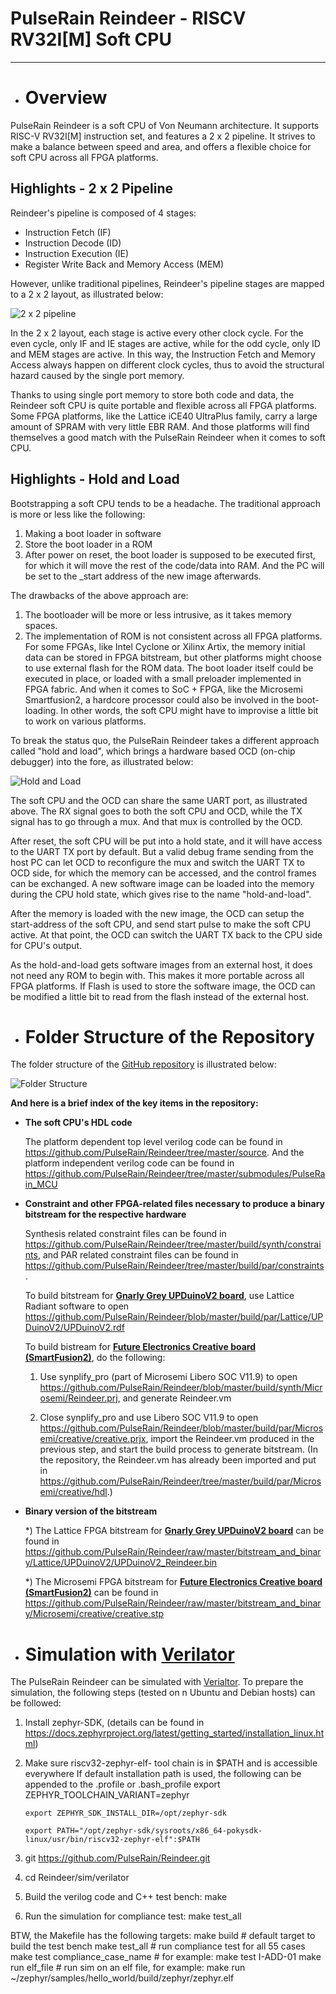 # PulseRain Reindeer - RISCV RV32I[M] Soft CPU
----------------------------------------------
  * # Overview
PulseRain Reindeer is a soft CPU of Von Neumann architecture. It supports RISC-V RV32I[M] instruction set, and features a 2 x 2 pipeline. It strives to make a balance between speed and area, and offers a flexible choice for soft CPU across all FPGA platforms.

## Highlights - 2 x 2 Pipeline
Reindeer's pipeline is composed of 4 stages: 
  + Instruction Fetch (IF)
  + Instruction Decode (ID)
  + Instruction Execution (IE)
  + Register Write Back and Memory Access (MEM)

However, unlike traditional pipelines, Reindeer's pipeline stages are mapped to a 2 x 2 layout, as illustrated below:

![2 x 2 pipeline](https://github.com/PulseRain/Reindeer/raw/master/docs/pipeline_2x2.png "2 x 2 Pipeline")

In the 2 x 2 layout, each stage is active every other clock cycle. For the even cycle, only IF and IE stages are active, while for the odd cycle, only ID and MEM stages are active. In this way, the Instruction Fetch and Memory Access always happen on different clock cycles, thus to avoid the structural hazard caused by the single port memory. 

Thanks to using single port memory to store both code and data, the Reindeer soft CPU is quite portable and flexible across all FPGA platforms. Some FPGA platforms, like the Lattice iCE40 UltraPlus family, carry a large amount of SPRAM with very little EBR RAM. And those platforms will find themselves a good match with the PulseRain Reindeer when it comes to soft CPU.

## Highlights - Hold and Load

Bootstrapping a soft CPU tends to be a headache. The traditional approach is more or less like the following:
  1. Making a boot loader in software
  2. Store the boot loader in a ROM
  3. After power on reset, the boot loader is supposed to be executed first, for which it will move the rest of the code/data into RAM. And the PC will be set to the _start address of the new image afterwards.

The drawbacks of the above approach are:
  1. The bootloader will be more or less intrusive, as it takes memory spaces.
  2. The implementation of ROM is not consistent across all FPGA platforms. For some FPGAs, like Intel Cyclone or Xilinx Artix, the memory initial data can be stored in FPGA bitstream, but other platforms might choose to use external flash for the ROM data. The boot loader itself could be executed in place, or loaded with a small preloader implemented in FPGA fabric. And when it comes to SoC + FPGA, like the Microsemi Smartfusion2, a hardcore processor could also be involved in the boot-loading. In other words, the soft CPU might have to improvise a little bit to work on various platforms.

To break the status quo, the PulseRain Reindeer takes a different approach called "hold and load", which  brings a hardware based OCD (on-chip debugger) into the fore, as illustrated below:

![Hold and Load](https://github.com/PulseRain/Reindeer/raw/master/docs/hold_and_load.png "Hold and Load")

The soft CPU and the OCD can share the same UART port, as illustrated above. The RX signal goes to both the soft CPU and OCD, while the TX signal has to go through a mux. And that mux is controlled by the OCD. 

After reset, the soft CPU will be put into a hold state, and it will have access to the UART TX port by default. But a valid debug frame sending from the host PC can let OCD to reconfigure the mux and switch the UART TX to OCD side, for which the memory can be accessed, and the control frames can be exchanged. A new software image can be loaded into the memory during the CPU hold state, which gives rise to the name "hold-and-load". 

After the memory is loaded with the new image, the OCD can setup the start-address of the soft CPU, and send start pulse to make the soft CPU active. At that point, the OCD can switch the UART TX back to the CPU side for CPU's output.
 
As the hold-and-load gets software images from an external host, it does not need any ROM to begin with. This makes it more portable across all FPGA platforms. If Flash is used to store the software image, the OCD can be modified a little bit to read from the flash instead of the external host.

  * # Folder Structure of the Repository
  
  The folder structure of the [GitHub repository](https://github.com/PulseRain/Reindeer) is illustrated below:
  
![Folder Structure](https://github.com/PulseRain/Reindeer/raw/master/docs/folder_structure.png "Folder Structure")
  
**And here is a brief index of the key items in the repository:**
  * **The soft CPU's HDL code**
  
    The platform dependent top level verilog code can be found in https://github.com/PulseRain/Reindeer/tree/master/source. And the platform independent verilog code can be found in https://github.com/PulseRain/Reindeer/tree/master/submodules/PulseRain_MCU
  
  * **Constraint and other FPGA-related files necessary to produce a binary bitstream for the respective hardware**
  
    Synthesis related constraint files can be found in https://github.com/PulseRain/Reindeer/tree/master/build/synth/constraints, and PAR related constraint files can be found in https://github.com/PulseRain/Reindeer/tree/master/build/par/constraints.
  
    To build bitstream for [**Gnarly Grey UPDuinoV2 board**](http://www.latticesemi.com/en/Products/DevelopmentBoardsAndKits/GnarlyGreyUPDuinoBoard), use Lattice Radiant software to open https://github.com/PulseRain/Reindeer/blob/master/build/par/Lattice/UPDuinoV2/UPDuinoV2.rdf
  
    To build bistream for [**Future Electronics Creative board (SmartFusion2)**](https://www.futureelectronics.com/p/development-tools--development-tool-hardware/futurem2sf-evb-future-electronics-dev-tools-3091560), do the following:
  
    1. Use synplify_pro (part of  Microsemi Libero SOC V11.9) to open https://github.com/PulseRain/Reindeer/blob/master/build/synth/Microsemi/Reindeer.prj, and generate Reindeer.vm

    2. Close synplify_pro and use Libero SOC V11.9 to open https://github.com/PulseRain/Reindeer/blob/master/build/par/Microsemi/creative/creative.prjx, import the Reindeer.vm produced in the previous step, and start the build process to generate bitstream. (In the repository, the Reindeer.vm has already been imported and put in https://github.com/PulseRain/Reindeer/tree/master/build/par/Microsemi/creative/hdl.)
  
  * **Binary version of the bitstream** 
  
    *) The Lattice FPGA bitstream for [**Gnarly Grey UPDuinoV2 board**](http://www.latticesemi.com/en/Products/DevelopmentBoardsAndKits/GnarlyGreyUPDuinoBoard) can be found in https://github.com/PulseRain/Reindeer/raw/master/bitstream_and_binary/Lattice/UPDuinoV2/UPDuinoV2_Reindeer.bin

    *) The Microsemi FPGA bitstream for [**Future Electronics Creative board (SmartFusion2)**](https://www.futureelectronics.com/p/development-tools--development-tool-hardware/futurem2sf-evb-future-electronics-dev-tools-3091560) can be found in https://github.com/PulseRain/Reindeer/raw/master/bitstream_and_binary/Microsemi/creative/creative.stp
  
  * # Simulation with [Verilator](https://www.veripool.org/wiki/verilator)

The PulseRain Reindeer can be simulated with [Verialtor](https://www.veripool.org/wiki/verilator). To prepare the simulation, the following steps (tested on n Ubuntu and Debian hosts) can be followed: 
  1. Install zephyr-SDK, (details can be found in https://docs.zephyrproject.org/latest/getting_started/installation_linux.html)
     
  2. Make sure riscv32-zephyr-elf-  tool chain is in $PATH and is accessible everywhere
     If default installation path is used, the following can be appended to the .profile or .bash_profile
         export ZEPHYR_TOOLCHAIN_VARIANT=zephyr
         
         export ZEPHYR_SDK_INSTALL_DIR=/opt/zephyr-sdk
         
         export PATH="/opt/zephyr-sdk/sysroots/x86_64-pokysdk-linux/usr/bin/riscv32-zephyr-elf":$PATH
         
  3. git https://github.com/PulseRain/Reindeer.git
  
  4. cd Reindeer/sim/verilator
  
  5. Build the verilog code and C++ test bench: make
  
  6. Run the simulation for compliance test: make test_all

BTW, the Makefile has the following targets:
make build    # default target to build the test bench
make test_all  # run compliance test for all 55 cases
make test compliance_case_name  # for example: make test I-ADD-01
              make run elf_file # run sim on an elf file, for example:    make run ~/zephyr/samples/hello_world/build/zephyr/zephyr.elf


